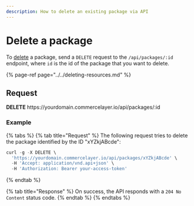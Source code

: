 ```yaml
---
description: How to delete an existing package via API
---
```


# Delete a package

To <a href="https://docs.commercelayer.io/developers/deleting-resources" target="_blank">delete</a> a package, send a `DELETE` request to the `/api/packages/:id` endpoint, where `id` is the id of the package that you want to delete.

{% page-ref page="../../deleting-resources.md" %}

## Request

**DELETE** https://<i></i>yourdomain.commercelayer.io/api/packages/:id

### Example

{% tabs %}
{% tab title="Request" %}
The following request tries to delete the package identified by the ID "xYZkjABcde":

```javascript
curl -g -X DELETE \
  'https://yourdomain.commercelayer.io/api/packages/xYZkjABcde' \
  -H 'Accept: application/vnd.api+json' \
  -H 'Authorization: Bearer your-access-token'
```
{% endtab %}

{% tab title="Response" %}
On success, the API responds with a `204 No Content` status code.
{% endtab %}
{% endtabs %}

